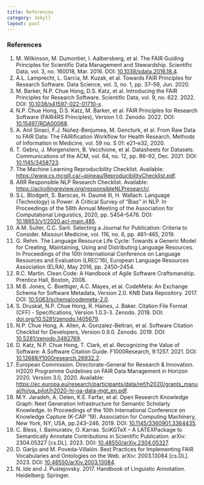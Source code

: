 ```yaml
---
title: References
category: Jekyll
layout: post
---
```

### References

1. M. Wilkinson, M. Dumontier, I. Aalbersberg, et al. The FAIR Guiding Principles for Scientific Data Management and Stewardship. Scientific Data, vol. 3, no. 160018, Mar. 2016. DOI: [10.1038/sdata.2016.18.4](https://doi.org/10.1038/sdata.2016.18). 
2. A.L. Lamprecht, L. Garcia, M. Kuzak, et al. Towards FAIR Principles for Research Software. Data Science, vol. 3, no. 1, pp. 37–59, Jun. 2020.
3. M. Barker, N.P. Chue Hong, D.S. Katz, et al. Introducing the FAIR Principles for Research Software. Scientific Data, vol. 9, no. 622. 2022. DOI: [10.1038/s41597-022-01710-x](https://doi.org/10.1038/s41597-022-01710-x). 
4. N.P. Chue Hong, D.S. Katz, M. Barker, et al. FAIR Principles for Research Software (FAIR4RS Principles), Version 1.0. Zenodo. 2022. DOI: [10.15497/RDA00068](https://doi.org/10.15497/RDA00068).
5. A. Anil Sinaci, F.J. Núñez-Benjumea, M. Gencturk, et al. From Raw Data to FAIR Data: The FAIRification Workflow for Health Research. Methods of Information in Medicine, vol. 59 no. S 01: e21-e32, 2020. 
6. T. Gebru, J. Morgenstern, B. Vecchione, et al. Datasheets for Datasets. Communications of the ACM, vol. 64, no. 12, pp. 86–92, Dec. 2021. DOI: [10.1145/3458723](https://doi.org/10.1145/3458723).
7. The Machine Learning Reproducibility Checklist. Available: <https://www.cs.mcgill.ca/~jpineau/ReproducibilityChecklist.pdf>. 
8. ARR Responsible NLP Research Checklist. Available: <https://aclrollingreview.org/responsibleNLPresearch/>.
9. S.L. Blodgett, S. Barocas, H. Daumé III, H. Wallach. Language (Technology) is Power: A Critical Survey of “Bias” in NLP. In Proceedings of the 58th Annual Meeting of the Association for Computational Linguistics, 2020, pp. 5454–5476. DOI: [10.18653/v1/2020.acl-main.485](https://aclanthology.org/2020.acl-main.485).
10. A.M. Suiter, C.C. Sarli. Selecting a Journal for Publication: Criteria to Consider. Missouri Medicine, vol. 116, no. 6, pp. 461–465, 2019.
11. G. Rehm. The Language Resource Life Cycle: Towards a Generic Model for Creating, Maintaining, Using and Distributing Language Resources. In Proceedings of the 10th International Conference on Language Resources and Evaluation (LREC’16), European Language Resources Association (ELRA), May 2016, pp. 2450–2454. 
12. R.C. Martin. Clean Code: A Handbook of Agile Software Craftsmanship. Prentice Hall, Boston, 2008. 
13. M.B. Jones, C. Boettiger, A.C. Mayes, et al. CodeMeta: An Exchange Schema for Software Metadata, Version 2.0. KNB Data Repository. 2017. DOI: [10.5063/schema/codemeta-2.0](https://doi.org/10.5063/schema/codemeta-2.0).
14. S. Druskat, N.P. Chue Hong, R. Haines, J. Baker. Citation File Format (CFF) - Specifications, Version 1.0.3-3. Zenodo. 2018. DOI: [doi.org/10.5281/zenodo.1405679](https://doi.org/10.5281/zenodo.4813122).
15. N.P. Chue Hong, A. Allen, A. Gonzalez-Beltran, et al. Software Citation Checklist for Developers, Version 0.9.0. Zenodo. 2019. DOI: [10.5281/zenodo.3482769](https://doi.org/10.5281/zenodo.3482769).
16. D. Katz, N.P. Chue Hong, T. Clark, et al. Recognizing the Value of Software: A Software Citation Guide. F1000Research, 9:1257. 2021. DOI: [10.12688/f1000research.26932.2](https://doi.org/10.12688/f1000research.26932.2).
17. European Commission. Directorate-General for Research & Innovation. H2020 Programme Guidelines on FAIR Data Management in Horizon 2020. Version 3.0, 2020. Available: <https://ec.europa.eu/research/participants/data/ref/h2020/grants_manual/hi/oa_pilot/h2020-hi-oa-data-mgt_en.pdf>.
18. M.Y. Jaradeh, A. Oelen, K.E. Farfar, et al. Open Research Knowledge Graph: Next Generation Infrastructure for Semantic Scholarly Knowledge. In Proceedings of the 10th International Conference on Knowledge Capture (K-CAP '19). Association for Computing Machinery, New York, NY, USA, pp.243–246. 2019. DOI: [10.1145/3360901.3364435](https://doi.org/10.1145/3360901.3364435).
19. C. Bless, I. Baimuratov, O. Karras. SciKGTeX – A LATEXPackage to Semantically Annotate Contributions in Scientific Publication. arXiv: 2304.05327 [cs.DL]. 2023. DOI: [10.48550/arXiv.2304.05327](https://doi.org/10.48550/arXiv.2304.05327).
20. D. Garijo and M. Poveda-Villalón. Best Practices for Implementing FAIR Vocabularies and Ontologies on the Web. arXiv: 2003.13084 [cs.DL]. 2023. DOI: [10.48550/arXiv.2003.13084](https://doi.org/10.48550/arXiv.2003.13084).
21. N. Ide and J. Pustejovsky. 2017. Handbook of Linguistic Annotation. Heidelberg: Springer.


